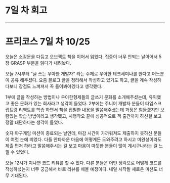 # 7일 차 회고

---

# 프리코스 7일 차 10/25

오늘은 소감문을 다듬고 오브젝트 책을 이어서 읽었다. 집중이 너무 안되는 날이어서 5장 GRASP 부분을 읽다가 내려놨다.

오늘 7시부터 "글 쓰는 우아한 개발자" 라는 주제로 우아한 테크세미나를 한다고 어느분이 공유 해주셨다. 요즘 블로그 글을 정리해서 작성하고 있기도 하고, 글을 계속 작성하다보니 장점도 느껴져서 꼭 들어봐야겠다고
생각했다.

1부에 글을 작성하는 방법이나 우아한형제들의 글쓰기 문화를 소개해주셨는데, 유익했고 좋은 문화가 있는 회사라고 생각이 들었다. 2부에는 주니어 개발자 분들이 타입스크립트랑 리액트를 학습 하면서 책을 집필한 내용을
말씀해주셨는데 과정은 힘들겠지만 보람있는 학습 방법이라고 생각됐고, 시행착오 끝에 성공적으로 책 출간까지 하신걸 보고 정말 대단하다는 생각이 들었다.

숫자 야구게임 미션이 종료되는 날인데, 마감 시간이 가까워져도 제출하지 못하신 분들이 여럿 눈에 띄었다. 다들 안타까운 마음에 어떻게든 도와주려고 하시고 미완성이라도 제출 먼저 하라고 말씀해주시는 걸 보고 마음이
따듯한 분들이 많이 계시구나라는 걸 느낄 수 있었다.

오늘 12시가 지나면 코드 리뷰를 할 수 있다. 다른 분들은 어떤 생각으로 어떻게 코드를 작성하셨는지 너무 궁금해서 바로 리뷰를 해볼 예정이다. 내일 시작될 새로운 미션도 너무 기대된다.